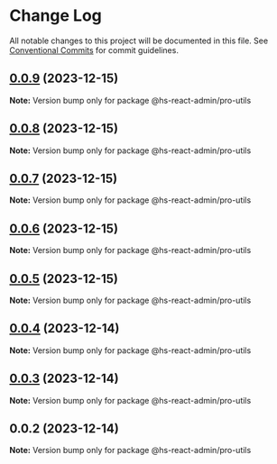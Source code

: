 # Change Log

All notable changes to this project will be documented in this file.
See [Conventional Commits](https://conventionalcommits.org) for commit guidelines.

## [0.0.9](https://git.aihuoshi.net/algo_analysis_plat/web/fd-react-admin-components/compare/@hs-react-admin/pro-utils@0.0.8...@hs-react-admin/pro-utils@0.0.9) (2023-12-15)

**Note:** Version bump only for package @hs-react-admin/pro-utils





## [0.0.8](https://git.aihuoshi.net/algo_analysis_plat/web/fd-react-admin-components/compare/@hs-react-admin/pro-utils@0.0.7...@hs-react-admin/pro-utils@0.0.8) (2023-12-15)

**Note:** Version bump only for package @hs-react-admin/pro-utils

## [0.0.7](https://git.aihuoshi.net/algo_analysis_plat/web/fd-react-admin-components/compare/@hs-react-admin/pro-utils@0.0.6...@hs-react-admin/pro-utils@0.0.7) (2023-12-15)

**Note:** Version bump only for package @hs-react-admin/pro-utils

## [0.0.6](https://git.aihuoshi.net/algo_analysis_plat/web/fd-react-admin-components/compare/@hs-react-admin/pro-utils@0.0.5...@hs-react-admin/pro-utils@0.0.6) (2023-12-15)

**Note:** Version bump only for package @hs-react-admin/pro-utils

## [0.0.5](https://git.aihuoshi.net/algo_analysis_plat/web/fd-react-admin-components/compare/@hs-react-admin/pro-utils@0.0.4...@hs-react-admin/pro-utils@0.0.5) (2023-12-15)

**Note:** Version bump only for package @hs-react-admin/pro-utils

## [0.0.4](https://git.aihuoshi.net/algo_analysis_plat/web/fd-react-admin-components/compare/@hs-react-admin/pro-utils@0.0.3...@hs-react-admin/pro-utils@0.0.4) (2023-12-14)

**Note:** Version bump only for package @hs-react-admin/pro-utils

## [0.0.3](https://git.aihuoshi.net/algo_analysis_plat/web/fd-react-admin-components/compare/@hs-react-admin/pro-utils@0.0.2...@hs-react-admin/pro-utils@0.0.3) (2023-12-14)

**Note:** Version bump only for package @hs-react-admin/pro-utils

## 0.0.2 (2023-12-14)

**Note:** Version bump only for package @hs-react-admin/pro-utils
